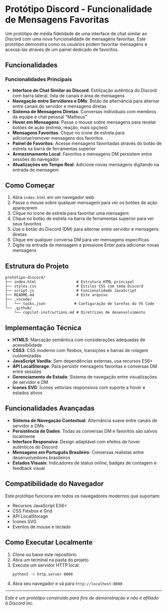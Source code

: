 # Protótipo Discord - Funcionalidade de Mensagens Favoritas

Um protótipo de média fidelidade de uma interface de chat similar ao Discord com uma nova funcionalidade de mensagens favoritas. Este protótipo demonstra como os usuários podem favoritar mensagens e acessá-las através de um painel dedicado de favoritos.

## Funcionalidades

### Funcionalidades Principais
- **Interface de Chat Similar ao Discord**: Estilização autêntica do Discord com barra lateral, lista de canais e área de mensagens
- **Navegação entre Servidores e DMs**: Botão de alternância para alternar entre canais do servidor e mensagens diretas
- **Sistema de Mensagens Diretas**: Conversas individuais com membros da equipe e chat pessoal "Matheus"
- **Hover em Mensagens**: Passe o mouse sobre mensagens para revelar botões de ação (estrela, reação, mais opções)
- **Mensagens Favoritas**: Clique no ícone de estrela para adicionar/remover mensagens dos favoritos
- **Painel de Favoritos**: Acesse mensagens favoritadas através do botão de estrela na barra de ferramentas superior
- **Armazenamento Local**: Favoritos e mensagens DM persistem entre sessões do navegador
- **Atualizações em Tempo Real**: Adicione novas mensagens digitando na entrada de mensagem

## Como Começar
1. Abra `index.html` em um navegador web
2. Passe o mouse sobre qualquer mensagem para ver os botões de ação aparecerem
3. Clique no ícone de estrela para favoritar uma mensagem
4. Clique no botão de estrela na barra de ferramentas superior para ver seus favoritos
5. Use o botão do Discord (DM) para alternar entre servidor e mensagens diretas
6. Clique em qualquer conversa DM para ver mensagens específicas
7. Digite na entrada de mensagem e pressione Enter para adicionar novas mensagens

## Estrutura do Projeto
```
protótipo-discord/
├── index.html                  # Estrutura HTML principal
├── styles.css                  # Estilos CSS com tema Discord
├── script.js                   # Funcionalidade JavaScript
├── README.md                   # Este arquivo
├── .vscode/
│   └── tasks.json             # Configuração de tarefas do VS Code
└── .github/
    └── copilot-instructions.md # Diretrizes de desenvolvimento
```

## Implementação Técnica
- **HTML5**: Marcação semântica com considerações adequadas de acessibilidade
- **CSS3**: CSS moderno com flexbox, transições e barras de rolagem customizadas
- **JavaScript Vanilla**: Sem dependências externas, usa recursos ES6+
- **API LocalStorage**: Para persistir mensagens favoritas e conversas DM entre sessões
- **Gerenciamento de Estado**: Sistema de navegação entre visualizações de servidor e DM
- **Ícones SVG**: Ícones vetoriais responsivos com suporte a hover e estados ativos

## Funcionalidades Avançadas
- **Sistema de Navegação Contextual**: Alternância suave entre canais de servidor e DMs
- **Persistência de Dados**: Todas as conversas DM e favoritos são salvos localmente
- **Interface Responsiva**: Design adaptável com efeitos de hover autênticos do Discord
- **Mensagens em Português Brasileiro**: Conversas realistas entre desenvolvedores brasileiros
- **Estados Visuais**: Indicadores de status online, badges de contagem e feedback visual

## Compatibilidade do Navegador
Este protótipo funciona em todos os navegadores modernos que suportam:
- Recursos JavaScript ES6+
- CSS Flexbox e Grid
- API LocalStorage
- Ícones SVG
- Eventos de mouse e teclado

## Como Executar Localmente
1. Clone ou baixe este repositório
2. Abra um terminal na pasta do projeto
3. Execute um servidor HTTP local:
   ```bash
   python3 -m http.server 8000
   ```
4. Abra seu navegador e vá para `http://localhost:8000`

---

*Este é um protótipo construído para fins de demonstração e não é afiliado à Discord Inc.*
